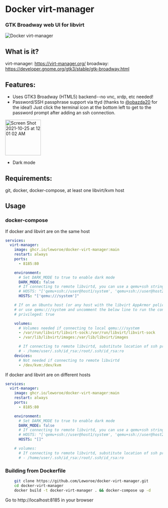# Docker virt-manager
### GTK Broadway web UI for libvirt
![Docker virt-manager](docker-virt-manager.gif)

## What is it?
virt-manager: https://virt-manager.org/
broadway: https://developer.gnome.org/gtk3/stable/gtk-broadway.html


## Features:
* Uses GTK3 Broadway (HTML5) backend--no vnc, xrdp, etc needed!
* Password/SSH passphrase support via ttyd (thanks to [@obazda20](https://github.com/obazda20/docker-virt-manager) for the idea!) Just click the terminal icon at the bottom left to get to the password prompt after adding an ssh connection.
<img width="114" alt="Screen Shot 2021-10-25 at 12 01 02 AM" src="https://user-images.githubusercontent.com/4750774/138649110-73c097cc-b054-424c-8fa0-d0c23540b499.png">

* Dark mode

## Requirements:
git, docker, docker-compose, at least one libvirt/kvm host

## Usage

### docker-compose

If docker and libvirt are on the same host
```yaml
services:
  virt-manager:
    image: ghcr.io/leworoe/docker-virt-manager:main
    restart: always
    ports:
      - 8185:80

    environment:
      # Set DARK_MODE to true to enable dark mode
      DARK_MODE: false
      # If connecting to remote libvirtd, you can use a qemu+ssh string like below. Default qemu:///system will connect to local libvirtd: 
      # HOSTS: "['qemu+ssh://user@host1/system', 'qemu+ssh://user@host2/system']"
      HOSTS: "['qemu:///system']"

    # If on an Ubuntu host (or any host with the libvirt AppArmor policy, you will need to use an ssh connection to localhost
    # or use qemu:///system and uncomment the below line to run the container in privileged mode: 
    # privileged: true

    volumes:
      # Volumes needed if connecting to local qemu:///system
      - /var/run/libvirt/libvirt-sock:/var/run/libvirt/libvirt-sock
      - /var/lib/libvirt/images:/var/lib/libvirt/images

      # If connecting to remote libvirtd, substitute location of ssh private key, e.g.:
      # - /home/user/.ssh/id_rsa:/root/.ssh/id_rsa:ro
    devices:
      # Not needed if connecting to remote libvirtd
      - /dev/kvm:/dev/kvm
```
If docker and libvirt are on different hosts
```yaml
services:
  virt-manager:
    image: ghcr.io/leworoe/docker-virt-manager:main
    restart: always
    ports:
      - 8185:80

    environment:
      # Set DARK_MODE to true to enable dark mode
      DARK_MODE: false
      # If connecting to remote libvirtd, you can use a qemu+ssh string like below. Default qemu:///system will connect to local libvirtd: 
      # HOSTS: "['qemu+ssh://user@host1/system', 'qemu+ssh://user@host2/system']"
      HOSTS: "[]"

    # volumes:
      # If connecting to remote libvirtd, substitute location of ssh private key, e.g.:
      # - /home/user/.ssh/id_rsa:/root/.ssh/id_rsa:ro
```
### Building from Dockerfile
```bash
    git clone https://github.com/Leworoe/docker-virt-manager.git
    cd docker-virt-manager
    docker build -t docker-virt-manager . && docker-compose up -d
```
Go to http://localhost:8185 in your browser
